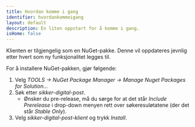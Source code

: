 ```yaml
---
title: Hvordan komme i gang
identifier: hvordankommeigang
layout: default
description: En liten oppstart for å komme i gang.
isHome: false
---
```


Klienten er tilgjengelig som en NuGet-pakke. Denne vil oppdateres jevnlig etter hvert som ny funksjonalitet legges til.

For å installere NuGet-pakken, gjør følgende:

1. Velg _TOOLS -> NuGet Package Manager -> Manage Nuget Packages for Solution..._
1. Søk etter _sikker-digital-post_.
	* Ønsker du pre-release, må du sørge for at det står _Include Prerelease_ i drop-down menyen rett over søkeresuløtatene (der det står _Stable Only_).
1. Velg _sikker-digital-post-klient_ og trykk _Install_.
